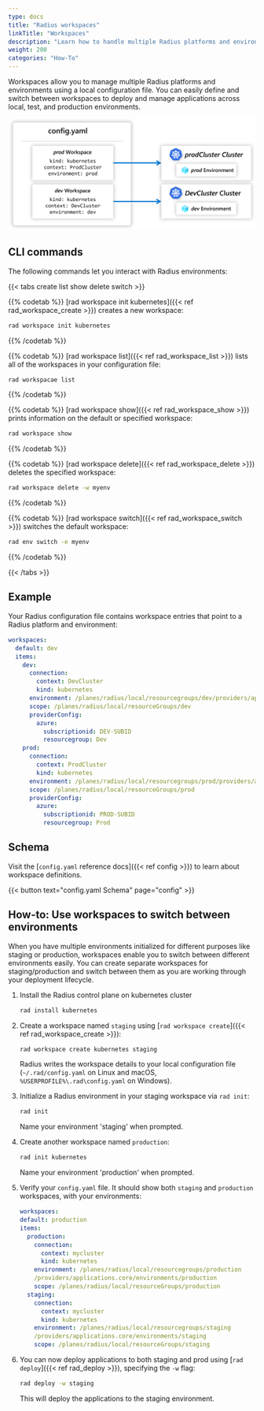 ```yaml
---
type: docs
title: "Radius workspaces"
linkTitle: "Workspaces"
description: "Learn how to handle multiple Radius platforms and environments with workspaces"
weight: 200
categories: "How-To"
---
```


Workspaces allow you to manage multiple Radius platforms and environments using a local configuration file. You can easily define and switch between workspaces to deploy and manage applications across local, test, and production environments.

<img src=workspaces.png alt="Diagram showing a Radius configuration file mapping workspaces to Kubernetes clusters" width=800px />

## CLI commands

The following commands let you interact with Radius environments:

{{< tabs create list show delete switch >}}

{{% codetab %}}
[rad workspace init kubernetes]({{< ref rad_workspace_create >}}) creates a new workspace:

```bash
rad workspace init kubernetes
```
{{% /codetab %}}

{{% codetab %}}
[rad workspace list]({{< ref rad_workspace_list >}}) lists all of the workspaces in your configuration file:

```bash
rad workspacae list
```
{{% /codetab %}}

{{% codetab %}}
[rad workspace show]({{< ref rad_workspace_show >}}) prints information on the default or specified workspace:

```bash
rad workspace show
```
{{% /codetab %}}

{{% codetab %}}
[rad workspace delete]({{< ref rad_workspace_delete >}}) deletes the specified workspace:

```bash
rad workspace delete -w myenv
```
{{% /codetab %}}

{{% codetab %}}
[rad workspace switch]({{< ref rad_workspace_switch >}}) switches the default workspace:

```bash
rad env switch -e myenv
```
{{% /codetab %}}

{{< /tabs >}}

## Example

Your Radius configuration file contains workspace entries that point to a Radius platform and environment:

```yaml
workspaces:
  default: dev
  items:
    dev:
      connection:
        context: DevCluster
        kind: kubernetes
      environment: /planes/radius/local/resourcegroups/dev/providers/applications.core/environments/dev
      scope: /planes/radius/local/resourceGroups/dev
      providerConfig:
        azure:
          subscriptionid: DEV-SUBID
          resourcegroup: Dev
    prod:
      connection:
        context: ProdCluster
        kind: kubernetes
      environment: /planes/radius/local/resourcegroups/prod/providers/applications.core/environments/prod
      scope: /planes/radius/local/resourceGroups/prod
      providerConfig:
        azure:
          subscriptionid: PROD-SUBID
          resourcegroup: Prod
```

## Schema

Visit the [`config.yaml` reference docs]({{< ref config >}}) to learn about workspace definitions.

{{< button text="config.yaml Schema" page="config" >}}

## How-to: Use workspaces to switch between environments

When you have multiple environments initialized for different purposes like staging or production, workspaces enable you to switch between different environments easily. You can create separate workspaces for staging/production and switch between them as you are working through your deployment lifecycle.

1. Install the Radius control plane on kubernetes cluster
   ```sh
   rad install kubernetes
   ```
1. Create a workspace named `staging` using [`rad workspace create`]({{< ref rad_workspace_create >}}):
    ```sh 
    rad workspace create kubernetes staging
    ```
    Radius writes the workspace details to your local configuration file (`~/.rad/config.yaml` on Linux and macOS, `%USERPROFILE%\.rad\config.yaml` on Windows).
1. Initialize a Radius environment in your staging workspace via `rad init`:

    ```sh 
    rad init
    ```
    Name your environment 'staging' when prompted.
1. Create another workspace named `production`:

    ```sh 
    rad init kubernetes
    ```
    Name your environment 'production' when prompted.
1. Verify your `config.yaml` file. It should show both `staging` and `production` workspaces, with your environments:
    ```yaml
    workspaces:
    default: production
    items:
      production:
        connection:
          context: mycluster
          kind: kubernetes
        environment: /planes/radius/local/resourcegroups/production
        /providers/applications.core/environments/production
        scope: /planes/radius/local/resourceGroups/production
      staging:
        connection:
          context: mycluster
          kind: kubernetes
        environment: /planes/radius/local/resourcegroups/staging
        /providers/applications.core/environments/staging
        scope: /planes/radius/local/resourceGroups/staging
    ```
1. You can now deploy applications to both staging and prod using [`rad deploy`]({{< ref rad_deploy >}}), specifying the `-w` flag:

    ```sh 
    rad deploy -w staging
    ```
    This will deploy the applications to the staging environment.